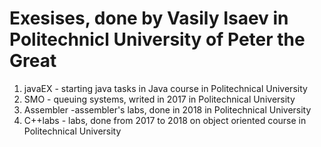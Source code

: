 # Exesises, done by Vasily Isaev in Politechnicl University of Peter the Great
1. javaEX - starting java tasks in Java course in Politechnical University
2. SMO - queuing systems, writed in 2017 in Politechnical University
3. Assembler -assembler's labs, done in 2018 in Politechnical University
4. C++labs - labs, done from 2017 to 2018 on object oriented course in Politechnical University
